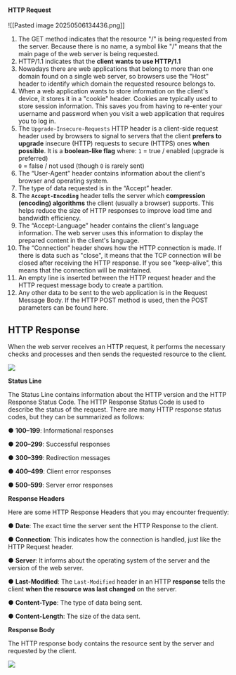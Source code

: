 #### HTTP Request

![[Pasted image 20250506134436.png]]

 1. The GET method indicates that the resource "/" is being requested from the server. Because there is no name, a symbol like "/" means that the main page of the web server is being requested.
 2. HTTP/1.1 indicates that the **client** **wants to use HTTP/1.1**
 3. Nowadays there are web applications that belong to more than one domain found on a single web server, so browsers use the "Host" header to identify which domain the requested resource belongs to.
 4. When a web application wants to store information on the client's device, it stores it in a "cookie" header. Cookies are typically used to store session information. This saves you from having to re-enter your username and password when you visit a web application that requires you to log in.
 5. The `Upgrade-Insecure-Requests` HTTP header is a client-side request header used by browsers to signal to servers that the client **prefers to upgrade** insecure (HTTP) requests to secure (HTTPS) ones **when possible**.
		 It is a **boolean-like flag** where:
		`1` = true / enabled (upgrade is preferred)  
		`0` = false / not used (though `0` is rarely sent)
6.  The “User-Agent” header contains information about the client's browser and operating system. 
7.  The type of data requested is in the “Accept” header.
8. The **`Accept-Encoding`** header tells the server which **compression (encoding) algorithms** the client (usually a browser) supports. This helps reduce the size of HTTP responses to improve load time and bandwidth efficiency.
9. The “Accept-Language” header contains the client's language information. The web server uses this information to display the prepared content in the client's language.
10. The “Connection” header shows how the HTTP connection is made. If there is data such as "close", it means that the TCP connection will be closed after receiving the HTTP response. If you see "keep-alive", this means that the connection will be maintained.
11. An empty line is inserted between the HTTP request header and the HTTP request message body to create a partition.
12. Any other data to be sent to the web application is in the Request Message Body. If the HTTP POST method is used, then the POST parameters can be found here.

## HTTP Response 

When the web server receives an HTTP request, it performs the necessary checks and processes and then sends the requested resource to the client.

![](https://miro.medium.com/v2/resize:fit:872/0*HBzNbXQIy7BYsGrD.png)

**Status Line**

The Status Line contains information about the HTTP version and the HTTP Response Status Code. The HTTP Response Status Code is used to describe the status of the request. There are many HTTP response status codes, but they can be summarized as follows:

● **100–199**: Informational responses

● **200–299**: Successful responses

● **300–399**: Redirection messages

● **400–499**: Client error responses

● **500–599**: Server error responses

**Response Headers**

Here are some HTTP Response Headers that you may encounter frequently:

● **Date**: The exact time the server sent the HTTP Response to the client.

● **Connection**: This indicates how the connection is handled, just like the HTTP Request header.

● **Server**: It informs about the operating system of the server and the version of the web server.

● **Last-Modified**: The `Last-Modified` header in an HTTP **response** tells the client **when the resource was last changed** on the server.

● **Content-Type**: The type of data being sent.

● **Content-Length**: The size of the data sent.

**Response Body**

The HTTP response body contains the resource sent by the server and requested by the client.

![](https://miro.medium.com/v2/resize:fit:792/0*tWF3zvbPaDhd8EMb.png)
